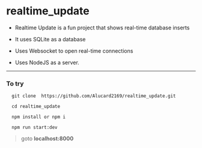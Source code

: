 # realtime_update

* Realtime Update is a fun project that shows real-time database inserts

* It uses SQLite as a database

* Uses Websocket to open real-time connections

* Uses NodeJS as a server.

--- 

### To try 

```
  git clone  https://github.com/Alucard2169/realtime_update.git

  cd realtime_update

  npm install or npm i

  npm run start:dev

```

> goto **localhost:8000**

 
